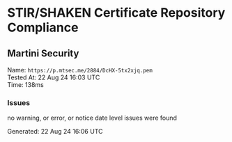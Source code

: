 # STIR/SHAKEN Certificate Repository Compliance

## Martini Security

Name: `https://p.mtsec.me/2884/DcHX-5tx2xjq.pem`\
Tested At: 22 Aug 24 16:03 UTC\
Time: 138ms

### Issues

no warning, or error, or notice date level issues were found

Generated: 22 Aug 24 16:06 UTC